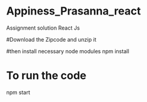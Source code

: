 # Appiness_Prasanna_react
Assignment solution React Js


#Download the Zipcode and unzip it

#then install necessary node modules
npm install

# To run the code 
npm start

